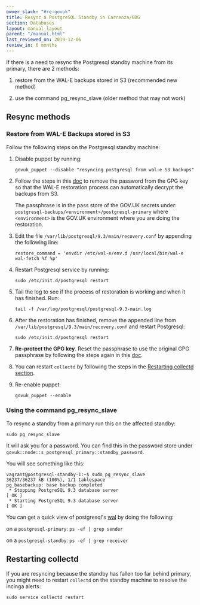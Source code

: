 ```yaml
---
owner_slack: "#re-govuk"
title: Resync a PostgreSQL Standby in Carrenza/6DG
section: Databases
layout: manual_layout
parent: "/manual.html"
last_reviewed_on: 2019-12-06
review_in: 6 months
---
```


If there is a need to resync the Postgresql standby machine from its primary,
there are 2 methods:

1. restore from the WAL-E backups stored in S3 (recommended new method)

2. use the command pg_resync_slave (older method that may not work)


## Resync methods

### Restore from WAL-E Backups stored in S3

Follow the following steps on the Postgresql standby machine:

1. Disable puppet by running:
   ```
   govuk_puppet --disable "resyncing postgresql from wal-e S3 backups"
   ```

2. Follow the steps in this [doc](/manual/postgresql-backups.html#wal-e-failing-with-errors-about-gpg) to remove the password from the GPG key so that the WAL-E restoration process
can automatically decrypt the backups from S3.

   The passphrase is in the pass store of the GOV.UK secrets under:
   `postgresql-backups/<environment>/postgresql-primary`
   where `<environment>` is the GOV.UK environment where you are doing the restoration.

3. Edit the file `/var/lib/postgresql/9.3/main/recovery.conf` by appending the
   following line:
   ```
   restore_command = 'envdir /etc/wal-e/env.d /usr/local/bin/wal-e wal-fetch %f %p'
   ```

4. Restart Postgresql service by running:
   ```
   sudo /etc/init.d/postgresql restart
   ```

5. Tail the log to see if the process of restoration is working and when
   it has finished. Run:
   ```
   tail -f /var/log/postgresql/postgresql-9.3-main.log
   ```

6. After the restoration has finished, remove the appended line from `/var/lib/postgresql/9.3/main/recovery.conf` and restart Postgresql:
   ```
   sudo /etc/init.d/postgresql restart
   ```

7. **Re-protect the GPG key**. Reset the passphrase to use the original GPG passphrase by following the steps again in this [doc](/manual/postgresql-backups.html#wal-e-failing-with-errors-about-gpg).

8. You can restart `collectd` by following the steps in the [Restarting collectd section](#restarting-collectd).

9. Re-enable puppet:
   ```
   govuk_puppet --enable
   ```

### Using the command pg_resync_slave

To resync a standby from a primary run this on the affected standby:

```
sudo pg_resync_slave
```

It will ask you for a password. You can find this in the password store under `govuk::node::s_postgresql_primary::standby_password`.

You will see something like this:

```
vagrant@postgresql-standby-1:~$ sudo pg_resync_slave
36237/36237 kB (100%), 1/1 tablespace
pg_basebackup: base backup completed
 * Stopping PostgreSQL 9.3 database server                                 [ OK ]
 * Starting PostgreSQL 9.3 database server                                 [ OK ]
```

You can get a quick view of postgresql's [wal](https://www.postgresql.org/docs/9.1/wal-intro.html) by doing the following:

on a `postgresql-primary`: `ps -ef | grep sender`

on a `postgresql-standby`: `ps -ef | grep receiver`

## Restarting collectd

If you are resyncing because the standby has fallen too far behind primary,
you might need to restart `collectd` on the standby machine to resolve the
incinga alerts:

```
sudo service collectd restart
```
